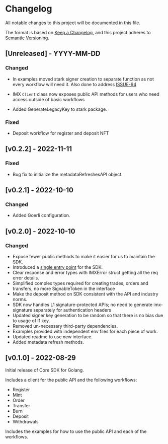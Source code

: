 # Changelog

All notable changes to this project will be documented in this file.

The format is based on [Keep a Changelog](https://keepachangelog.com/en/1.0.0/),
and this project adheres to [Semantic Versioning](https://semver.org/spec/v2.0.0.html).

## [Unreleased] - YYYY-MM-DD

### Changed

- In examples moved stark signer creation to separate function as not every workflow will need it. Also done to address [ISSUE-94](https://github.com/immutable/imx-core-sdk-golang/issues/94)

- IMX `Client` class now exposes public API methods for users who need access outside of basic workflows
- Added GenerateLegacyKey to stark package.

### Fixed

- Deposit workflow for register and deposit NFT

## [v0.2.2] - 2022-11-11

### Fixed

- Bug fix to initialize the metadataRefreshesAPI object.

## [v0.2.1] - 2022-10-10

### Changed

- Added Goerli configuration.

## [v0.2.0] - 2022-10-10

### Changed

- Expose fewer public methods to make it easier for us to maintain the SDK.
- Introduced a [single entry point](./imx/interface.go#L47) for the SDK.
- Clear response and error types with IMXError struct getting all the req error details.
- Simplified complex types required for creating trades, orders and transfers, no more SignableToken in the interface
- Make the deposit method on SDK consistent with the API and industry norms.
- SDK now handles L1 signature-protected APIs; no need to generate imx-signature separately for authentication headers
- Updated signer key generation to be random so that there is no bias due to usage of l1 key.
- Removed un-necessary third-party dependencies.
- Examples provided with independent env files for each piece of work.
- Updated readme to use new interface.
- Added metadata refresh methods.

## [v0.1.0] - 2022-08-29

Initial release of Core SDK for Golang.

Includes a client for the public API and the following workflows:

- Register
- Mint
- Order
- Transfer
- Burn
- Deposit
- Withdrawals

Includes the examples for how to use the public API and each of the workflows.